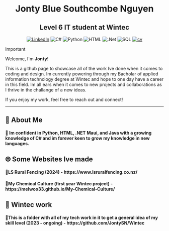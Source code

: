 <h1 align="center">
  Jonty Blue Southcombe Nguyen 
</h1>

<h2 align="center">
  Level 6 IT student at Wintec 
</h2>

<p align="center">
  <a href="https://www.linkedin.com/in/jonty-southcombe-nguyen-02aa13320/" title="LinkedIn"><img src="https://img.shields.io/badge/LinkedIn-0077B5?style=for-the-badge&logo=linkedin&logoColor=white" alt="LinkedIn"></a>  
  <img src="https://img.shields.io/badge/C%23-239120?style=for-the-badge&logo=c-sharp&logoColor=white" alt="C#">
  <img src="https://img.shields.io/badge/Python-3776AB?style=for-the-badge&logo=python&logoColor=white" alt="Python">
  <img src="https://img.shields.io/badge/HTML-239120?style=for-the-badge&logo=html5&logoColor=white" alt="HTML">
  <img src="https://img.shields.io/badge/.NET-5C2D91?style=for-the-badge&logo=.net&logoColor=white" alt=".Net">
  <img src="https://img.shields.io/badge/Microsoft_SQL_Server-CC2927?style=for-the-badge&logo=microsoft-sql-server&logoColor=white" alt="SQL">
  <a href="https://github.com/JontySN/JontySN/blob/main/Jontys%20CV.pdf" title="cv"><img src="https://img.shields.io/badge/CV-666666?style=for-the-badge&logo=microsoft&logoColor=white" alt="cv"></a> 
</p>

> [!IMPORTANT]
> Welcome, I'm **Jonty**!
>
> This is a github page to showcase all of the work Ive done when it comes to coding and design. Im currently powering through my Bacholar of applied information technology degree at Wintec and hope to one day have a career in this field.
> Im all ears when it comes to new projects and collaborations as I thrive in the challange of a new ideas.
> 
> If you enjoy my work, feel free to reach out and connect!

---
<h2>🌟 About Me</h2>
<h4>🔹 Im confident in Python, HTML, .NET Maui, and Java with a growing knowledge of C# and im forever keen to grow my knowledge in new languages.</h4>
<h2>🌐 Some Websites Ive made</h2>
<h4>🔹LS Rural Fencing (2024) - https://www.lsruralfencing.co.nz/</h4>
<h4>🔹My Chemical Culture (first year Wintec project) - https://melwoo33.github.io/My-Chemical-Culture/</h4>
<h2>🚀 Wintec work</h2>
<h4>🔹This is a folder with all of my tech work in it to get a general idea of my skill level (2023 - ongoing) - https://github.com/JontySN/Wintec</h4>
